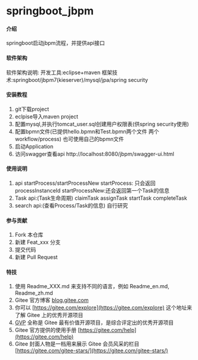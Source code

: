 # springboot_jbpm

#### 介绍
springboot启动jbpm流程，并提供api接口

#### 软件架构
软件架构说明:
   开发工具:eclipse+maven
   框架技术:springboot/jbpm7(kieserver)/mysql/jpa/spring security



#### 安装教程

1.  git下载project
2.  eclpise导入maven project
3.  配置mysql,并执行tomcat_user.sql创建用户权限表(供spring security使用)
4.  配置bpmn文件(已提供hello.bpmn和Test.bpmn两个文件 两个workflow/process)
    也可使用自己的bpmn文件
5.  启动Application
6.  访问swagger查看api  http://localhost:8080/jbpm/swagger-ui.html

#### 使用说明

1.  api startProcess/startProcessNew
    startProcess:   只会返回processInstanceId
    startProcessNew:还会返回第一个Task的信息
2.  Task api:(Task生命周期)
    claimTask
    assignTask
    startTask
    completeTask
3.  search api:(查看Process/Task的信息)
    自行研究

#### 参与贡献

1.  Fork 本仓库
2.  新建 Feat_xxx 分支
3.  提交代码
4.  新建 Pull Request


#### 特技

1.  使用 Readme\_XXX.md 来支持不同的语言，例如 Readme\_en.md, Readme\_zh.md
2.  Gitee 官方博客 [blog.gitee.com](https://blog.gitee.com)
3.  你可以 [https://gitee.com/explore](https://gitee.com/explore) 这个地址来了解 Gitee 上的优秀开源项目
4.  [GVP](https://gitee.com/gvp) 全称是 Gitee 最有价值开源项目，是综合评定出的优秀开源项目
5.  Gitee 官方提供的使用手册 [https://gitee.com/help](https://gitee.com/help)
6.  Gitee 封面人物是一档用来展示 Gitee 会员风采的栏目 [https://gitee.com/gitee-stars/](https://gitee.com/gitee-stars/)
